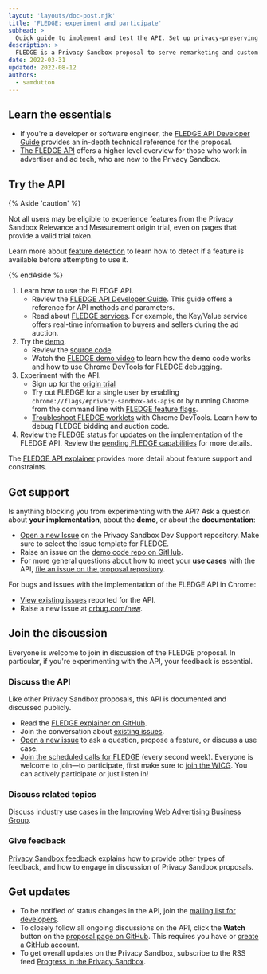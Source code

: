 ```yaml
---
layout: 'layouts/doc-post.njk'
title: 'FLEDGE: experiment and participate'
subhead: >
  Quick guide to implement and test the API. Set up privacy-preserving ad auctions to serve remarketing and custom audience use cases.
description: >
  FLEDGE is a Privacy Sandbox proposal to serve remarketing and custom audience use cases, designed so it cannot be used by third parties to track user browsing behavior across sites. The API enables on-device auctions by the browser, to choose relevant ads from websites the user has previously visited.
date: 2022-03-31
updated: 2022-08-12
authors:
  - samdutton
---
```


## Learn the essentials

* If you're a developer or software engineer, the
  [FLEDGE API Developer Guide](/docs/privacy-sandbox/fledge-api/) provides an
  in-depth technical reference for the proposal.
* [The FLEDGE API](/docs/privacy-sandbox/fledge) offers a higher level overview
  for those who work in advertiser and ad tech, who are new to the Privacy
  Sandbox.

## Try the API

{% Aside 'caution' %}

Not all users may be eligible to experience features from the Privacy Sandbox
Relevance and Measurement origin trial, even on pages that provide a valid
trial token.

Learn more about [feature detection](/docs/privacy-sandbox/unified-origin-trial/#feature-detection)
to learn how to detect if a feature is available before attempting to use it.

{% endAside %}

1. Learn how to use the FLEDGE API.
   * Review the [FLEDGE API Developer Guide](/docs/privacy-sandbox/fledge-api/).
     This guide offers a reference for API methods and parameters.
   * Read about [FLEDGE services](/blog/fledge-service-overview/). For example,
     the Key/Value service offers real-time information to buyers and sellers
     during the ad auction.
2. Try the [demo](https://fledge-demo.glitch.me).
   * Review the [source code](https://github.com/JackJey/fledge-demo).
   * Watch the [FLEDGE demo video](https://www.youtube.com/watch?v=znDD0gkdJyM&list=PLNYkxOF6rcICntazGfSVKSj5EwuR9w5Nv) to learn how the demo code works and how to use Chrome DevTools for FLEDGE debugging.
3. Experiment with the API.
   * Sign up for the [origin trial](/docs/privacy-sandbox/fledge-api/#origin-trial)
   * Try out FLEDGE for a single user by enabling
     `chrome://flags/#privacy-sandbox-ads-apis` or by running Chrome from the
     command line with [FLEDGE feature flags](/docs/privacy-sandbox/fledge-api/#flags).
   * [Troubleshoot FLEDGE worklets](/docs/privacy-sandbox/fledge-api/troubleshoot/) with Chrome DevTools. Learn how to debug FLEDGE bidding and auction code.
4. Review the [FLEDGE status](/docs/privacy-sandbox/status/#fledge) for updates
   on the implementation of the FLEDGE API. Review the
   [pending FLEDGE capabilities](/docs/privacy-sandbox/fledge-api/feature-status/)
   for more details.

The [FLEDGE API explainer](https://github.com/WICG/turtledove/blob/main/FLEDGE.md#summary)
provides more detail about feature support and constraints.

## Get support

Is anything blocking you from experimenting with the API? Ask a question 
about **your implementation**, about the **demo**, or about the 
**documentation**:

*  [Open a new Issue](https://github.com/GoogleChromeLabs/privacy-sandbox-dev-support/issues/new/choose)
   on the Privacy Sandbox Dev Support repository. Make sure to select the
   Issue template for FLEDGE.
*  Raise an issue on the [demo code repo on
   GitHub](https://github.com/JackJey/fledge-demo).
*  For more general questions about how to meet your **use cases** with the
   API, [file an issue on the proposal repository](https://github.com/WICG/turtledove/issues/new).

For bugs and issues with the implementation of the FLEDGE API in Chrome:

*  [View existing issues](https://bugs.chromium.org/p/chromium/issues/list?q=component:Blink%3EInterestGroups)
   reported for the API.
*  Raise a new issue at [crbug.com/new](https://crbug.com/new).

## Join the discussion

Everyone is welcome to join in discussion of the FLEDGE proposal. In 
particular, if you're experimenting with the API, your feedback is essential.

### Discuss the API

Like other Privacy Sandbox proposals, this API is documented and discussed publicly.

*  Read the [FLEDGE explainer on GitHub](https://github.com/WICG/turtledove/blob/main/FLEDGE.md).
*  Join the conversation about [existing issues](https://github.com/WICG/turtledove/issues).
*  [Open a new issue](https://github.com/WICG/turtledove/issues/new) to ask a
   question, propose a feature, or discuss a use case.
*  [Join the scheduled calls for FLEDGE](https://github.com/WICG/turtledove/issues/88) (every
  second week). Everyone is welcome to join&mdash;to participate, first make sure to [join the
  WICG](https://www.w3.org/community/wicg/). You can actively participate or just listen in!

### Discuss related topics

Discuss industry use cases in the
[Improving Web Advertising Business Group](https://www.w3.org/community/web-adv/participants).

### Give feedback

[Privacy Sandbox feedback](/docs/privacy-sandbox/feedback/#fledge-api)
explains how to provide other types of feedback, and how to engage in
discussion of Privacy Sandbox proposals.

## Get updates

* To be notified of status changes in the API, join the
  [mailing list for developers](https://groups.google.com/u/3/a/chromium.org/g/fledge-api-announce).
* To closely follow all ongoing discussions on the API, click the **Watch**
  button on the [proposal page on GitHub](https://github.com/WICG/turtledove/blob/main/FLEDGE.md).
  This requires you have or
  [create a GitHub account](https://docs.github.com/get-started/signing-up-for-github/signing-up-for-a-new-github-account).
* To get overall updates on the Privacy Sandbox, subscribe to the RSS feed
  [Progress in the Privacy Sandbox](/tags/progress-in-the-privacy-sandbox/).

